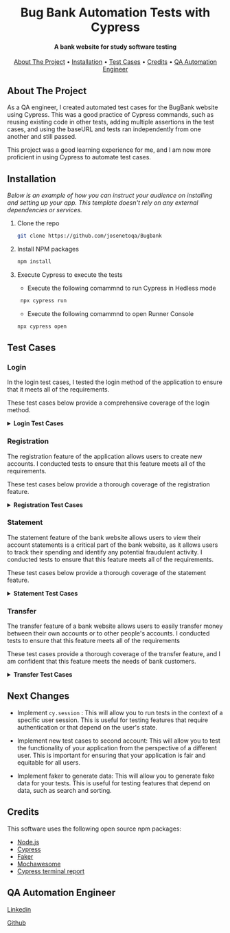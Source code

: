
<h1 align="center"> 
  Bug Bank Automation Tests with Cypress
</h1>

<h4 align="center">A bank website for study software testing</h4>

<p align="center">
  <a href="#About The Project">About The Project</a> •
  <a href="#Installation">Installation</a> •
  <a href="#Test Cases">Test Cases</a> •
  <a href="#Credits">Credits</a> •
  <a href="#QA Automation Engineer">QA Automation Engineer</a>
</p>

## About The Project


As a QA engineer, I created automated test cases for the BugBank website using Cypress. This was a good practice of Cypress commands, such as reusing existing code in other tests, adding multiple assertions in the test cases, and using the baseURL and tests ran independently from one another and still passed.

This project was a good learning experience for me, and I am now more proficient in using Cypress to automate test cases.


## Installation

_Below is an example of how you can instruct your audience on installing and setting up your app. This template doesn't rely on any external dependencies or services._

1. Clone the repo
   ```sh
   git clone https://github.com/josenetoqa/Bugbank
   ```
2. Install NPM packages
   ```sh
   npm install
   ```
3. Execute Cypress to execute the tests


    * Execute the following comammnd to run Cypress in Hedless mode
   ```js
    npx cypress run 
   ```
    * Execute the following comammnd to open Runner Console
    ```js
    npx cypress open
    ```


## Test Cases

### Login

In the login test cases, I tested the login method of the application to ensure that it meets all of the requirements.

These test cases below provide a comprehensive coverage of the login method.

<details><summary><b>Login Test Cases</b></summary>

1. BDD :

    ```gherkin

    Feature: Login
  
      Scenario: Verify that valid and registered users will be redirected to the home page
        Given I am on the login page
        When I enter a valid email address in the email field
        And I enter a valid password in the password field
        And I click on the "Login" button
        Then I should be redirected to the home page

      Scenario: Verify that invalid or un-registered users will not be authorized to login
        Given I am on the login page
        When I enter an invalid email address in the email field
        And I enter an invalid password in the password field
        And I click on the "Login" button
        Then I should not be authorized to login

      Scenario: Verify that the  password field is required
        Given I am on the login page
        When I leave the email field empty
        And I leave the password field empty
        And I click on the "Login" button
        Then I should see the error message "Username and password must be filled in"

      Scenario: Verify that the email address field validates correctly
        Given I am on the login page
        When I enter an invalid email address in the email field
        And I click on the "Login" button
        Then I should see the error message "Invalid email address"

    ```

2. Login test Cases:

    **Test Case 1:**
    
    **Description:** Verify that the email  field is required.
    
    **Steps:**
    
    1. Go to the login page.
    2. Leave the email field empty.
    3. Leave the password field empty.
    4. Click on the "Login" button.
    5. Verify that the error message "Username and password must be filled in" is displayed.
    
    **Test Case 2:**
    
    **Description:** Verify that invalid or un-registered users will not be authorized to login.
    
    **Steps:**
    
    1. Go to the login page.
    2. Enter an invalid email address in the email field.
    3. Enter an invalid password in the password field.
    4. Click on the "Login" button.
    5. Verify that the error message "Invalid username or password.
    Please try again or verify your information!" is displayed.
    
    **Test Case 3:**
    
    **Description:** Verify that valid and registered users will be redirected to the home page.
    
    **Steps:**
    
    1. Go to the login page.
    2. Enter a valid email address in the email field.
    3. Enter a valid password in the password field.
    4. Click on the "Login" button.
    5. Verify that the user is authorized to login and is redirected to the home page.
    
    **Test Case 4:**
    
    **Description:** Verify that the email address field validates correctly.
    
    **Steps:**
    
    1. Go to the login page.
    2. Enter an invalid email address in the email field.
    3. Click on the "Login" button.
    4. Verify that the error message "Invalid email address" is displayed.
</details>

### Registration

The registration feature of the application allows users to create new accounts. I conducted tests to ensure that this feature meets all of the requirements. 

These test cases below provide a thorough coverage of the registration feature.

<details><summary><b>Registration Test Cases</b></summary>

1. BDD:

    ```gherkin
    Feature: Registration

        Scenario: Verify that a successfully registered account must display the account number that was created
          Given I am on the registration page
          When I enter all of the required information and click on the "Register" button
          Then I should see the account number is displayed on the confirmation page  

        Scenario: Verify that the "Create account with balance" option creates an account with a balance of R$ 1,000.00
          Given I am on the registration page
          When I check the "Create account with balance" option
          And I click on the "Register" button
          Then I should see the account balance is R$ 1,000.00

        Scenario: Verify that the "Create account with no balance" option creates an account with a balance of R$ 0.00
          Given I am on the registration page
          When I uncheck the "Create account with no balance" option
          And I click on the "Register" button
          Then I should see the account balance is R$ 0.00

        Scenario: Verify that the name field is required
          Given I am on the registration page
          When I leave the name field empty
          And I click on the "Register" button
          Then I should see the error message "Name cannot be empty"

        Scenario: Verify that the email field is required
          Given I am on the registration page
          When I leave the email field empty
          And I click on the "Register" button
          Then I should see the error message "Email cannot be empty"

        Scenario: Verify that the password field is required
          Given I am on the registration page
          When I leave the password field empty
          And I click on the "Register" button
          Then I should see the error message "Password cannot be empty"

        Scenario: Verify that the confirmation password field is required
          Given I am on the registration page
          When I leave the confirmation password field empty
          And I click on the "Register" button
          Then I should see the error message "Confirm password cannot be empty"

        Scenario: Verify that the password and confirmation password must be the same
          Given I am on the registration page
          When I enter a password in the password field
          And I enter a different password in the confirmation password field
          And I click on the "Register" button
          Then I should see an error message indicating that the passwords do not match

        Scenario: Verify that the email address field validates correctly
          Given I am on the registration page
          When I enter an invalid email address in the email field
          And I click on the "Register" button
          Then I should see an error message indicating that the email address is invalid
    ```

2. Registration 

    **Test Case 4:**

    **Description:** Verify that the name field is required.

    **Steps:**

    1. Go to the registration page.
    2. Leave the name field empty.
    3. Click on the "Register" button.
    4. Verify that the error message "Name cannot be empty" is displayed.

    **Test Case 5:**

    **Description:** Verify that the email field is required.

    **Steps:**

    1. Go to the registration page.
    2. Leave the email field empty.
    3. Click on the "Register" button.
    4. Verify that the error message "Email cannot be empty" is displayed.

    **Test Case 6:**

    **Description:** Verify that the password field is required.

    **Steps:**

    1. Go to the registration page.
    2. Leave the password field empty.
    3. Click on the "Register" button.
    4. Verify that the error message "Password cannot be empty" is displayed.

    **Test Case 7:**

    **Description:** Verify that the confirmation password field is required.

    **Steps:**

    1. Go to the registration page.
    2. Leave the confirmation password field empty.
    3. Click on the "Register" button.
    4. Verify that the error message "Confirm password cannot be empty" is displayed.

    **Test Case 2:**

    **Description:** Verify that the "Create account with balance" option creates an account with a balance of R$ 1,000.00.

    **Steps:**

    1. Go to the registration page.
    2. Check the "Create account with balance" option.
    3. Click on the "Register" button.
    4. Verify that the account balance is R$ 1,000.00.

    **Test Case 3:**

    **Description:** Verify that the "Create account with balance" option creates an account with a balance of R$ 0.00.

    **Steps:**

    1. Go to the registration page.
    2. Uncheck the "Create account with balance" option.
    3. Click on the "Register" button.
    4. Verify that the account balance is R$ 0.00.

    **Test Case 8:**

    **Description:** Verify that the password and confirmation password must be the same.

    **Steps:**

    1. Go to the registration page.
    2. Enter a password in the password field.
    3. Enter a different password in the confirmation password field.
    4. Click on the "Register" button.
    5. Verify that an error message is displayed indicating that the passwords do not match.

    **Test Case 1:**

    **Description:** Verify that a successfully registered account must display the account number that was created.

    **Steps:**

    1. Go to the registration page.
    2. Enter all of the required information and click on the "Register" button.
    3. Verify that the account number is displayed on the confirmation page.

    These are just a few examples of automation test cases that you could use to test the registration functionality. You can add more test cases to cover other scenarios, such as testing the validation of the email address field, the minimum length of the password field, and so on.

    **Test Case 9:**

    **Description:** Verify that the email address field validates correctly.

    **Steps:**

    1. Go to the registration page.
    2. Enter an invalid email address in the email field.
    3. Click on the "Register" button.
    4. Verify that an error message is displayed indicating that the email address is invalid.

</details>


### Statement

The statement feature of the bank website allows users to view their account statements is a critical part of the bank website, as it allows users to track their spending and identify any potential fraudulent activity. I conducted tests to ensure that this feature meets all of the requirements. 

These test cases below provide a thorough coverage of the statement feature.

<details><summary><b>Statement Test Cases</b></summary>

1. BDD

    ```gherkin
    Feature: Statement

      Scenario: Verify that the statement page displays the current available balance
        Given I am logged in as a valid user
        When I click on the "Statement" link
        Then I should see the current available balance

      Scenario: Verify that each transaction displays the date it was made, the type of transaction, and the amount
        Given I am logged in as a valid user
        When I click on the "Statement" link
        Then I should see the date, type, and amount for each transaction

      Scenario: Verify that the value of transactions that are out of the account is displayed in red and starts with the minus/negative sign (-)
        Given I am logged in as a valid user
        When I click on the "Statement" link
        And I select a transaction that is out of the account
        Then the value of the transaction should be displayed in red and start with the minus/negative sign (-)

      Scenario: Verify that the value of transactions that are in the account is displayed in green
        Given I am logged in as a valid user
        When I click on the "Statement" link
        And I select a transaction that is in the account
        Then the value of the transaction should be displayed in green

      Scenario: Verify that transactions without a comment are displayed with the comment "-"
        Given I am logged in as a valid user
        When I click on the "Statement" link
        And I select a transaction that does not have a comment
        Then the comment for the transaction should be "-"
    ```

2. Statements test cases

    **Test Case 1:**

    **Description:** Verify that the statement page displays the current available balance.

    **Steps:**

    1. Login to the application as a valid user.
    2. Click on the "Statement" link.
    3. Verify that the statement page displays the current available balance.

    **Test Case 2:**

    **Description:** Verify that each transaction displays the date it was made, the type of transaction, and the amount.

    **Steps:**

    1. Login to the application as a valid user.
    2. Click on the "Statement" link.
    3. Verify that each transaction displays the date it was made, the type of transaction, and the amount.

    **Test Case 3:**

    **Description:** Verify that the value of transactions that are out of the account is displayed in red and starts with the minus/negative sign (-).

    **Steps:**

    1. Login to the application as a valid user.
    2. Click on the "Statement" link.
    3. Verify that the value of transactions that are out of the account is displayed in red and starts with the minus/negative sign (-).

    **Test Case 4:**

    **Description:** Verify that the value of transactions that are in the account is displayed in green.

    **Steps:**

    1. Login to the application as a valid user.
    2. Click on the "Statement" link.
    3. Verify that the value of transactions that are in the account is displayed in green.

    **Test Case 5:**

    **Description:** Verify that transactions without a comment are displayed with the comment "-".

    **Steps:**

    1. Login to the application as a valid user.
    2. Click on the "Statement" link.
    3. Verify that transactions without a comment are displayed with the comment "-".

</details>


### Transfer

The transfer feature of a bank website allows users to easily transfer money between their own accounts or to other people's accounts. I conducted tests to ensure that this feature meets all of the requirements

These test cases provide a thorough coverage of the transfer feature, and I am confident that this feature meets the needs of bank customers.

<details><summary><b>Transfer Test Cases</b></summary>

1. BDD:

    ```gherkin
    Feature: Transfer

        Scenario: Verify that only valid accounts are allowed to transfer
          Given I am logged in as a valid user
          When I try to transfer money to an invalid account
          Then I should see the error message "Invalid or non-existent account"

        Scenario: Verify that transfer is only allowed when the balance is equal to or greater than the amount to be transferred
          Given I am logged in as a valid user
          When I try to transfer more money than I have in my account
          Then I should see the error message "Insufficient balance"

        Scenario: Verify that an attempt to transfer to an invalid account will display an error message "Invalid or non-existent account"
          Given I am logged in as a valid user
          When I try to transfer money to an invalid account number
          Then I should see the error message "Invalid or non-existent account"

        Scenario: Verify that the account number and digit accept only numbers
          Given I am logged in as a valid user
          When I try to transfer money to an account number that contains letters
          Then I should see the error message "Account number must be numeric"

        Scenario: Verify that the description field is a required field
          Given I am logged in as a valid user
          When I try to transfer money without entering a description
          Then I should see the error message "Description is required"

        Scenario: Verify that the transfer value cannot be equal to or less than zero
          Given I am logged in as a valid user
          When I try to transfer money with a value that is equal to or less than zero
          Then I should see the error message "Transfer value must be greater than zero"

        Scenario: Verify that upon successful transfer, the amount from the account should be debited and the message "Transfer successfully completed" should be displayed
          Given I am logged in as a valid user
          When I transfer money to a valid account with a valid amount
          Then the amount should be debited from my account
          And I should see the message "Transfer successfully completed"

        Scenario: Verify that upon successful transfer, you should be redirected to the statement
          Given I am logged in as a valid user
          When I transfer money to a valid account with a valid amount
          Then I should be redirected to the statement
    ```

2. Trasfer test cases 

    **Test Case 2:**

    **Description:** Verify that transfer is only allowed when the balance is equal to or greater than the amount to be transferred.

    **Steps:**

    1. Login to the application as a valid user.
    2. Enter a valid account number in the "Account number" field.
    3. Enter an amount that is greater than the balance in the "Amount" field.
    4. Enter a description in the "Description" field.
    5. Click on the "Transfer" button.
    6. Verify that the error message "Insufficient balance" is displayed.

    **Test Case 4:**

    **Description:** Verify that an attempt to transfer to an invalid account will display an error message "Invalid or non-existent account".

    **Steps:**

    1. Login to the application as a valid user.
    2. Enter an invalid account number in the "Account number" field.
    3. Enter a valid amount in the "Amount" field.
    4. Enter a description in the "Description" field.
    5. Click on the "Transfer" button.
    6. Verify that the error message "Invalid or non-existent account" is displayed.

    **Test Case 5:**

    **Description:** Verify that the account number and digit accept only numbers.

    **Steps:**

    1. Login to the application as a valid user.
    2. Enter a letter in the "Account number" field.
    3. Enter a valid amount in the "Amount" field.
    4. Enter a description in the "Description" field.
    5. Click on the "Transfer" button.
    6. Verify that the error message "Account number must be numeric" is displayed.

    **Test Case 7:**

    **Description:** Verify that the description field is a required field.

    **Steps:**

    1. Login to the application as a valid user.
    2. Enter a valid account number in the "Account number" field.
    3. Enter a valid amount in the "Amount" field.
    4. Leave the "Description" field empty.
    5. Click on the "Transfer" button.
    6. Verify that the error message "Description is required" is displayed.

    **Test Case 6:**

    **Description:** Verify that the transfer value cannot be equal to or less than zero.

    **Steps:**

    1. Login to the application as a valid user.
    2. Enter a valid account number in the "Account number" field.
    3. Enter a value that is equal to or less than zero in the "Amount" field.
    4. Enter a description in the "Description" field.
    5. Click on the "Transfer" button.
    6. Verify that the error message "Transfer value must be greater than zero" is displayed.

    **Test Case 1:**

    **Description:** Verify that upon successful transfer, the amount from the account should be debited and the message "Transfer successfully completed" should be displayed.

    **Steps:**

    1. Login to the application as a valid user.
    2. Enter a valid account number in the "Account number" field.
    3. Enter a valid amount in the "Amount" field.
    4. Enter a description in the "Description" field.
    5. Click on the "Transfer" button.
    6. Verify that the amount from the account is debited.
    7. Verify that the message "Transfer successfully completed" is displayed.
    8. Verify that you are redirected to the statement.

</details>

## Next Changes


- Implement ```cy.session``` : This will allow you to run tests in the context of a specific user session. This is useful for testing features that require authentication or that depend on the user's state.

- Implement new test cases to second account: This will allow you to test the functionality of your application from the perspective of a different user. This is important for ensuring that your application is fair and equitable for all users.

- Implement faker to generate data: This will allow you to generate fake data for your tests. This is useful for testing features that depend on data, such as search and sorting.


## Credits

This software uses the following open source npm packages:

- [Node.js](https://nodejs.org/)
- [Cypress](https://www.cypress.io/)
- [Faker](https://www.npmjs.com/package/@faker-js/faker)
- [Mochawesome](https://www.npmjs.com/package/cypress-mochawesome-reporter)
- [Cypress terminal report](https://www.npmjs.com/package/cypress-terminal-report)

## QA Automation Engineer

[Linkedin](https://www.linkedin.com/in/jdaneto/)

[Github](https://github.com/josenetoqa)


